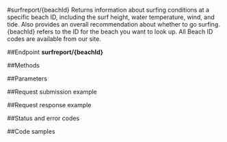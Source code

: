 #surfreport/{beachId}
Returns information about surfing conditions at a specific beach ID, including the surf height, water temperature, wind, and tide. Also provides an overall recommendation about whether to go surfing.
{beachId} refers to the ID for the beach you want to look up. All Beach ID codes are available from our site.


##Endpoint
**surfreport/{beachId}** 

##Methods

##Parameters

##Request submission example

##Request response example

##Status and error codes

##Code samples
